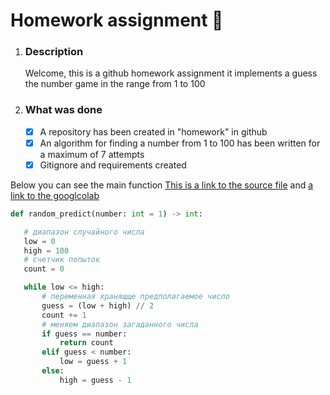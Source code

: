 # Homework assignment 📜
1. ### Description 
   Welcome, this is a github homework assignment it implements a guess the number game in the range from 1 to 100
2. ### What was done
   - [x] A repository has been created in "homework" in github 
   - [x] An algorithm for finding a number from 1 to 100 has been written for a maximum of 7 attempts
   - [x] Gitignore and requirements created

 Below you can see the main function [This is a link to the source file](https://github.com/Nikolairopin/Homework/blob/main/Module/game.py) and [a link to the googlcolab](https://colab.research.google.com/github/Nikolairopin/Homework/blob/main/Module/game.ipynb?hl=ru#scrollTo=AwMJBDKukHmX)
 ```python
def random_predict(number: int = 1) -> int:

    # диапазон случайного числа
    low = 0
    high = 100
    # счетчик попыток
    count = 0

    while low <= high:
        # переменная хранящще предполагаемое число 
        guess = (low + high) // 2
        count += 1
        # меняем диапазон загаданного числа
        if guess == number:
            return count
        elif guess < number:
            low = guess + 1
        else:
            high = guess - 1
```
